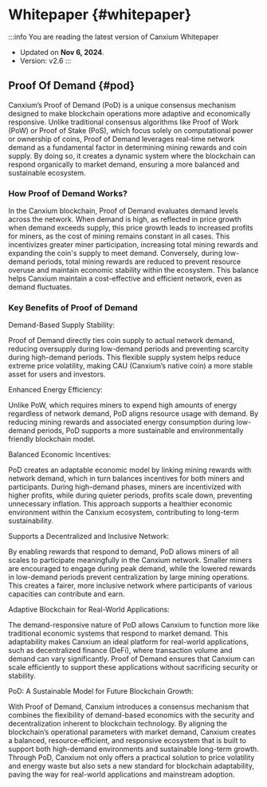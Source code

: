 # Whitepaper {#whitepaper}

:::info You are reading the latest version of Canxium Whitepaper

- Updated on **Nov 6, 2024**.
- Version: v2.6
  :::
  
## Proof Of Demand {#pod}

Canxium’s Proof of Demand (PoD) is a unique consensus mechanism designed to make blockchain operations more adaptive and economically responsive. Unlike traditional consensus algorithms like Proof of Work (PoW) or Proof of Stake (PoS), which focus solely on computational power or ownership of coins, Proof of Demand leverages real-time network demand as a fundamental factor in determining mining rewards and coin supply. By doing so, it creates a dynamic system where the blockchain can respond organically to market demand, ensuring a more balanced and sustainable ecosystem.

### How Proof of Demand Works?
In the Canxium blockchain, Proof of Demand evaluates demand levels across the network. When demand is high, as reflected in price growth when demand exceeds supply, this price growth leads to increased profits for miners, as the cost of mining remains constant in all cases. This incentivizes greater miner participation, increasing total mining rewards and expanding the coin's supply to meet demand. Conversely, during low-demand periods, total mining rewards are reduced to prevent resource overuse and maintain economic stability within the ecosystem. This balance helps Canxium maintain a cost-effective and efficient network, even as demand fluctuates.

### Key Benefits of Proof of Demand
Demand-Based Supply Stability:

Proof of Demand directly ties coin supply to actual network demand, reducing oversupply during low-demand periods and preventing scarcity during high-demand periods. This flexible supply system helps reduce extreme price volatility, making CAU (Canxium’s native coin) a more stable asset for users and investors.

Enhanced Energy Efficiency:

Unlike PoW, which requires miners to expend high amounts of energy regardless of network demand, PoD aligns resource usage with demand. By reducing mining rewards and associated energy consumption during low-demand periods, PoD supports a more sustainable and environmentally friendly blockchain model.

Balanced Economic Incentives:

PoD creates an adaptable economic model by linking mining rewards with network demand, which in turn balances incentives for both miners and participants. During high-demand phases, miners are incentivized with higher profits, while during quieter periods, profits scale down, preventing unnecessary inflation. This approach supports a healthier economic environment within the Canxium ecosystem, contributing to long-term sustainability.

Supports a Decentralized and Inclusive Network:

By enabling rewards that respond to demand, PoD allows miners of all scales to participate meaningfully in the Canxium network. Smaller miners are encouraged to engage during peak demand, while the lowered rewards in low-demand periods prevent centralization by large mining operations. This creates a fairer, more inclusive network where participants of various capacities can contribute and earn.

Adaptive Blockchain for Real-World Applications:

The demand-responsive nature of PoD allows Canxium to function more like traditional economic systems that respond to market demand. This adaptability makes Canxium an ideal platform for real-world applications, such as decentralized finance (DeFi), where transaction volume and demand can vary significantly. Proof of Demand ensures that Canxium can scale efficiently to support these applications without sacrificing security or stability.

PoD: A Sustainable Model for Future Blockchain Growth:

With Proof of Demand, Canxium introduces a consensus mechanism that combines the flexibility of demand-based economics with the security and decentralization inherent to blockchain technology. By aligning the blockchain’s operational parameters with market demand, Canxium creates a balanced, resource-efficient, and responsive ecosystem that is built to support both high-demand environments and sustainable long-term growth. Through PoD, Canxium not only offers a practical solution to price volatility and energy waste but also sets a new standard for blockchain adaptability, paving the way for real-world applications and mainstream adoption.
